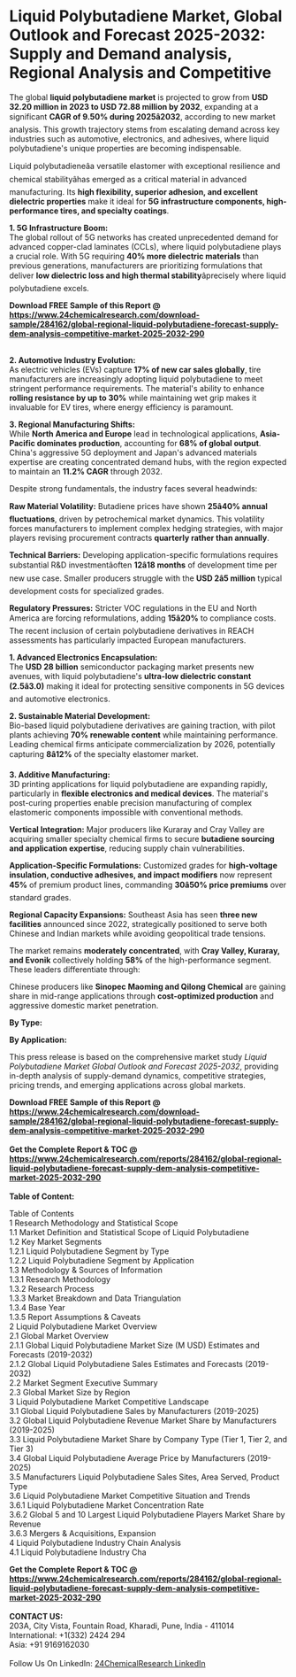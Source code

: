 <h1>Liquid Polybutadiene Market, Global Outlook and Forecast 2025-2032: Supply and Demand analysis, Regional Analysis and Competitive</h1><p>The global <strong>liquid polybutadiene market</strong> is projected to grow from <strong>USD 32.20 million in 2023 to USD 72.88 million by 2032</strong>, expanding at a significant <strong>CAGR of 9.50% during 2025â2032</strong>, according to new market analysis. This growth trajectory stems from escalating demand across key industries such as automotive, electronics, and adhesives, where liquid polybutadiene's unique properties are becoming indispensable.</p><p>Liquid polybutadieneâa versatile elastomer with exceptional resilience and chemical stabilityâhas emerged as a critical material in advanced manufacturing. Its <strong>high flexibility, superior adhesion, and excellent dielectric properties</strong> make it ideal for <strong>5G infrastructure components, high-performance tires, and specialty coatings</strong>.</p><p><strong>1. 5G Infrastructure Boom:</strong><br>
The global rollout of 5G networks has created unprecedented demand for advanced copper-clad laminates (CCLs), where liquid polybutadiene plays a crucial role. With 5G requiring <strong>40% more dielectric materials</strong> than previous generations, manufacturers are prioritizing formulations that deliver <strong>low dielectric loss and high thermal stability</strong>âprecisely where liquid polybutadiene excels.</p><div><b>Download FREE Sample of this Report @ 
            <a href="https://www.24chemicalresearch.com/download-sample/284162/global-regional-liquid-polybutadiene-forecast-supply-dem-analysis-competitive-market-2025-2032-290">
            https://www.24chemicalresearch.com/download-sample/284162/global-regional-liquid-polybutadiene-forecast-supply-dem-analysis-competitive-market-2025-2032-290</a></b></div><br><p><strong>2. Automotive Industry Evolution:</strong><br>
As electric vehicles (EVs) capture <strong>17% of new car sales globally</strong>, tire manufacturers are increasingly adopting liquid polybutadiene to meet stringent performance requirements. The material's ability to enhance <strong>rolling resistance by up to 30%</strong> while maintaining wet grip makes it invaluable for EV tires, where energy efficiency is paramount.</p><p><strong>3. Regional Manufacturing Shifts:</strong><br>
While <strong>North America and Europe</strong> lead in technological applications, <strong>Asia-Pacific dominates production</strong>, accounting for <strong>68% of global output</strong>. China's aggressive 5G deployment and Japan's advanced materials expertise are creating concentrated demand hubs, with the region expected to maintain an <strong>11.2% CAGR</strong> through 2032.</p><p>Despite strong fundamentals, the industry faces several headwinds:</p><p><strong>Raw Material Volatility:</strong> Butadiene prices have shown <strong>25â40% annual fluctuations</strong>, driven by petrochemical market dynamics. This volatility forces manufacturers to implement complex hedging strategies, with major players revising procurement contracts <strong>quarterly rather than annually</strong>.</p><p><strong>Technical Barriers:</strong> Developing application-specific formulations requires substantial R&amp;D investmentâoften <strong>12â18 months</strong> of development time per new use case. Smaller producers struggle with the <strong>USD 2â5 million</strong> typical development costs for specialized grades.</p><p><strong>Regulatory Pressures:</strong> Stricter VOC regulations in the EU and North America are forcing reformulations, adding <strong>15â20%</strong> to compliance costs. The recent inclusion of certain polybutadiene derivatives in REACH assessments has particularly impacted European manufacturers.</p><p><strong>1. Advanced Electronics Encapsulation:</strong><br>
The <strong>USD 28 billion</strong> semiconductor packaging market presents new avenues, with liquid polybutadiene's <strong>ultra-low dielectric constant (2.5â3.0)</strong> making it ideal for protecting sensitive components in 5G devices and automotive electronics.</p><p><strong>2. Sustainable Material Development:</strong><br>
Bio-based liquid polybutadiene derivatives are gaining traction, with pilot plants achieving <strong>70% renewable content</strong> while maintaining performance. Leading chemical firms anticipate commercialization by 2026, potentially capturing <strong>8â12%</strong> of the specialty elastomer market.</p><p><strong>3. Additive Manufacturing:</strong><br>
3D printing applications for liquid polybutadiene are expanding rapidly, particularly in <strong>flexible electronics and medical devices</strong>. The material's post-curing properties enable precision manufacturing of complex elastomeric components impossible with conventional methods.</p><p><strong>Vertical Integration:</strong> Major producers like Kuraray and Cray Valley are acquiring smaller specialty chemical firms to secure <strong>butadiene sourcing and application expertise</strong>, reducing supply chain vulnerabilities.</p><p><strong>Application-Specific Formulations:</strong> Customized grades for <strong>high-voltage insulation, conductive adhesives, and impact modifiers</strong> now represent <strong>45%</strong> of premium product lines, commanding <strong>30â50% price premiums</strong> over standard grades.</p><p><strong>Regional Capacity Expansions:</strong> Southeast Asia has seen <strong>three new facilities</strong> announced since 2022, strategically positioned to serve both Chinese and Indian markets while avoiding geopolitical trade tensions.</p><p>The market remains <strong>moderately concentrated</strong>, with <strong>Cray Valley, Kuraray, and Evonik</strong> collectively holding <strong>58%</strong> of the high-performance segment. These leaders differentiate through:</p><p>Chinese producers like <strong>Sinopec Maoming and Qilong Chemical</strong> are gaining share in mid-range applications through <strong>cost-optimized production</strong> and aggressive domestic market penetration.</p><p><strong>By Type:</strong></p><p><strong>By Application:</strong></p><p>This press release is based on the comprehensive market study <em>Liquid Polybutadiene Market Global Outlook and Forecast 2025-2032</em>, providing in-depth analysis of supply-demand dynamics, competitive strategies, pricing trends, and emerging applications across global markets.</p><div><b>Download FREE Sample of this Report @ 
            <a href="https://www.24chemicalresearch.com/download-sample/284162/global-regional-liquid-polybutadiene-forecast-supply-dem-analysis-competitive-market-2025-2032-290">
            https://www.24chemicalresearch.com/download-sample/284162/global-regional-liquid-polybutadiene-forecast-supply-dem-analysis-competitive-market-2025-2032-290</a></b></div><br><div><b>Get the Complete Report & TOC @ 
            <a href="https://www.24chemicalresearch.com/reports/284162/global-regional-liquid-polybutadiene-forecast-supply-dem-analysis-competitive-market-2025-2032-290">
            https://www.24chemicalresearch.com/reports/284162/global-regional-liquid-polybutadiene-forecast-supply-dem-analysis-competitive-market-2025-2032-290</a></b></div><br>
            <b>Table of Content:</b><p>Table of Contents<br />
1 Research Methodology and Statistical Scope<br />
1.1 Market Definition and Statistical Scope of Liquid Polybutadiene<br />
1.2 Key Market Segments<br />
1.2.1 Liquid Polybutadiene Segment by Type<br />
1.2.2 Liquid Polybutadiene Segment by Application<br />
1.3 Methodology & Sources of Information<br />
1.3.1 Research Methodology<br />
1.3.2 Research Process<br />
1.3.3 Market Breakdown and Data Triangulation<br />
1.3.4 Base Year<br />
1.3.5 Report Assumptions & Caveats<br />
2 Liquid Polybutadiene Market Overview<br />
2.1 Global Market Overview<br />
2.1.1 Global Liquid Polybutadiene Market Size (M USD) Estimates and Forecasts (2019-2032)<br />
2.1.2 Global Liquid Polybutadiene Sales Estimates and Forecasts (2019-2032)<br />
2.2 Market Segment Executive Summary<br />
2.3 Global Market Size by Region<br />
3 Liquid Polybutadiene Market Competitive Landscape<br />
3.1 Global Liquid Polybutadiene Sales by Manufacturers (2019-2025)<br />
3.2 Global Liquid Polybutadiene Revenue Market Share by Manufacturers (2019-2025)<br />
3.3 Liquid Polybutadiene Market Share by Company Type (Tier 1, Tier 2, and Tier 3)<br />
3.4 Global Liquid Polybutadiene Average Price by Manufacturers (2019-2025)<br />
3.5 Manufacturers Liquid Polybutadiene Sales Sites, Area Served, Product Type<br />
3.6 Liquid Polybutadiene Market Competitive Situation and Trends<br />
3.6.1 Liquid Polybutadiene Market Concentration Rate<br />
3.6.2 Global 5 and 10 Largest Liquid Polybutadiene Players Market Share by Revenue<br />
3.6.3 Mergers & Acquisitions, Expansion<br />
4 Liquid Polybutadiene Industry Chain Analysis<br />
4.1 Liquid Polybutadiene Industry Cha</p><div><b>Get the Complete Report & TOC @ 
            <a href="https://www.24chemicalresearch.com/reports/284162/global-regional-liquid-polybutadiene-forecast-supply-dem-analysis-competitive-market-2025-2032-290">
            https://www.24chemicalresearch.com/reports/284162/global-regional-liquid-polybutadiene-forecast-supply-dem-analysis-competitive-market-2025-2032-290</a></b></div><br><b>CONTACT US:</b><br>
            203A, City Vista, Fountain Road, Kharadi, Pune, India - 411014<br>
            International: +1(332) 2424 294<br>
            Asia: +91 9169162030 <br><br>
            Follow Us On LinkedIn: <a href="https://www.linkedin.com/company/24chemicalresearch/">24ChemicalResearch LinkedIn</a>